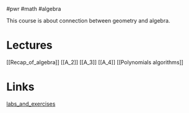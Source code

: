 #pwr #math #algebra 

This course is about connection between geometry and algebra.
# Lectures
[[Recap_of_algebra]]
[[A_2]]
[[A_3]]
[[A_4]]
[[Polynomials algorithms]]
# Links
[labs_and_exercises](https://cs.pwr.edu.pl/cichon/2023_24_b/Algebra.php)
